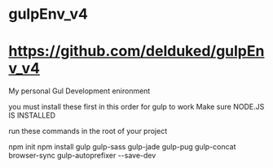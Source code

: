 # gulpEnv_v4
# https://github.com/delduked/gulpEnv_v4
My personal Gul Development enironment

you must install these first in this order for gulp to work
Make sure NODE.JS IS INSTALLED

run these commands in the root of your project

npm init
npm install gulp gulp-sass gulp-jade gulp-pug gulp-concat browser-sync gulp-autoprefixer --save-dev
